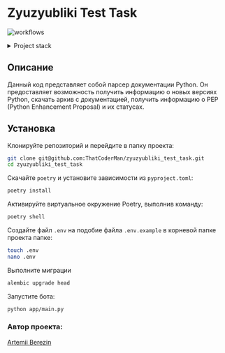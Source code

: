 # Zyuzyubliki Test Task
![workflows](https://github.com/ThatCoderMan/zyuzyubliki_test_task/actions/workflows/workflow.yml/badge.svg)

<details>
<summary>Project stack</summary>

- Python 3.11
- Python Telegram Bot
- AIOHTTP
- LXML
- Pandas
- SQLAlchemy (async)
- Pydantic
- Alembic
- Pandas
- PrettyTable
- Logging
- GitHub Actions

</details>

## Описание

Данный код представляет собой парсер документации Python. Он предоставляет возможность получить информацию о новых версиях Python, скачать архив с документацией, получить информацию о PEP (Python Enhancement Proposal) и их статусах.

## Установка
Клонируйте репозиторий и перейдите в папку проекта:
```bash
git clone git@github.com:ThatCoderMan/zyuzyubliki_test_task.git
cd zyuzyubliki_test_task
```

Скачайте `poetry` и установите зависимости из `pyproject.toml`:
```bash
poetry install
```

Активируйте виртуальное окружение Poetry, выполнив команду:
```bash
poetry shell
```

Создайте файл `.env` на подобие файла `.env.example` в корневой папке проекта папке:
```bash
touch .env
nano .env
```

Выполните миграции
```bash
alembic upgrade head  
```

Запустите бота:
```bash
python app/main.py
```

### Автор проекта:

[Artemii Berezin](https://github.com/ThatCoderMan)

